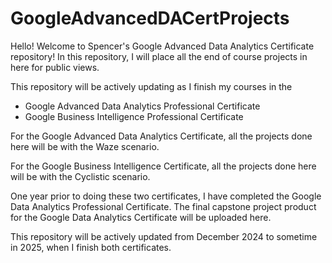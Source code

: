 # GoogleAdvancedDACertProjects

Hello! Welcome to Spencer's Google Advanced Data Analytics Certificate repository!
In this repository, I will place all the end of course projects in here for public views. 

This repository will be actively updating as I finish my courses in the
- Google Advanced Data Analytics Professional Certificate
- Google Business Intelligence Professional Certificate

For the Google Advanced Data Analytics Certificate, all the projects done here will be with the Waze scenario. 

For the Google Business Intelligence Certificate, all the projects done here will be with the Cyclistic scenario.

One year prior to doing these two certificates, I have completed the Google Data Analytics Professional Certificate. The final capstone project product for the Google Data Analytics Certificate will be uploaded here.

This repository will be actively updated from December 2024 to sometime in 2025, when I finish both certificates.
